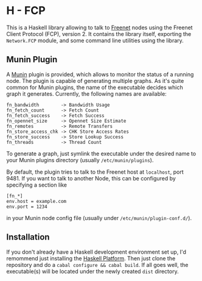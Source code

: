
H - FCP
=======

This is a Haskell library allowing to talk to [Freenet][1] nodes using the
Freenet Client Protocol (FCP), version 2. It contains the library itself,
exporting the `Network.FCP` module, and some command line utilities using the
library.

Munin Plugin
------------

A [Munin][2] plugin is provided, which allows to monitor the status of a
running node. The plugin is capable of generating multiple graphs. As it's
quite common for Munin plugins, the name of the executable decides which graph
it generates. Currently, the following names are available:

~~~
fn_bandwidth        -> Bandwidth Usage
fn_fetch_count      -> Fetch Count
fn_fetch_success    -> Fetch Success
fn_opennet_size     -> Opennet Size Estimate
fn_remotes          -> Remote Transfers
fn_store_access_chk -> CHK Store Access Rates
fn_store_success    -> Store Lookup Success
fn_threads          -> Thread Count
~~~

To generate a graph, just symlink the executable under the desired name to
your Munin plugins directory (usually `/etc/munin/plugins`).

By default, the plugin tries to talk to the Freenet host at `localhost`, port
9481. If you want to talk to another Node, this can be configured by
specifying a section like

~~~
[fn_*]
env.host = example.com
env.port = 1234
~~~

in your Munin node config file (usually under `/etc/munin/plugin-conf.d/`).

Installation
------------

If you don't already have a Haskell development environment set up, I'd
remommend just installing the [Haskell Platform][3]. Then just clone the
repository and do a `cabal configure && cabal build`. If all goes well, the
executable(s) will be located under the newly created `dist` directory.

[1]: https://freenetproject.org/
[2]: http://munin-monitoring.org/
[3]: http://www.haskell.org/platform/
